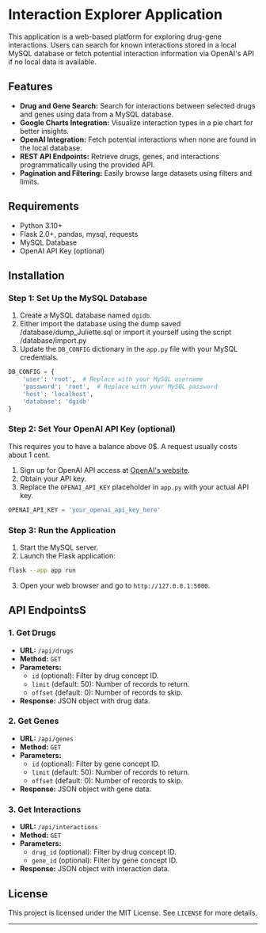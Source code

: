 # Interaction Explorer Application

This application is a web-based platform for exploring drug-gene interactions. Users can search for known interactions stored in a local MySQL database or fetch potential interaction information via OpenAI's API if no local data is available.

## Features

- **Drug and Gene Search:** Search for interactions between selected drugs and genes using data from a MySQL database.
- **Google Charts Integration:** Visualize interaction types in a pie chart for better insights.
- **OpenAI Integration:** Fetch potential interactions when none are found in the local database.
- **REST API Endpoints:** Retrieve drugs, genes, and interactions programmatically using the provided API.
- **Pagination and Filtering:** Easily browse large datasets using filters and limits.

## Requirements

- Python 3.10+
- Flask 2.0+, pandas, mysql, requests
- MySQL Database
- OpenAI API Key (optional)

## Installation

### Step 1: Set Up the MySQL Database

1. Create a MySQL database named `dgidb`.
2. Either import the database using the dump saved /database/dump_Juliette.sql or import it yourself using the script /database/import.py
3. Update the `DB_CONFIG` dictionary in the `app.py` file with your MySQL credentials.

```python
DB_CONFIG = {
    'user': 'root',  # Replace with your MySQL username
    'password': 'root',  # Replace with your MySQL password
    'host': 'localhost',
    'database': 'dgidb'
}
```

### Step 2: Set Your OpenAI API Key (optional)

This requires you to have a balance above 0$. A request usually costs about 1 cent.

1. Sign up for OpenAI API access at [OpenAI's website](https://openai.com/api/).
2. Obtain your API key.
3. Replace the `OPENAI_API_KEY` placeholder in `app.py` with your actual API key.

```python
OPENAI_API_KEY = 'your_openai_api_key_here'
```

### Step 3: Run the Application

1. Start the MySQL server.
2. Launch the Flask application:

```bash
flask --app app run
```

3. Open your web browser and go to `http://127.0.0.1:5000`.

## API EndpointsS

### 1. Get Drugs

- **URL:** `/api/drugs`
- **Method:** `GET`
- **Parameters:**
  - `id` (optional): Filter by drug concept ID.
  - `limit` (default: 50): Number of records to return.
  - `offset` (default: 0): Number of records to skip.
- **Response:** JSON object with drug data.

### 2. Get Genes

- **URL:** `/api/genes`
- **Method:** `GET`
- **Parameters:**
  - `id` (optional): Filter by gene concept ID.
  - `limit` (default: 50): Number of records to return.
  - `offset` (default: 0): Number of records to skip.
- **Response:** JSON object with gene data.

### 3. Get Interactions

- **URL:** `/api/interactions`
- **Method:** `GET`
- **Parameters:**
  - `drug_id` (optional): Filter by drug concept ID.
  - `gene_id` (optional): Filter by gene concept ID.
- **Response:** JSON object with interaction data.

## License

This project is licensed under the MIT License. See `LICENSE` for more details.

---
